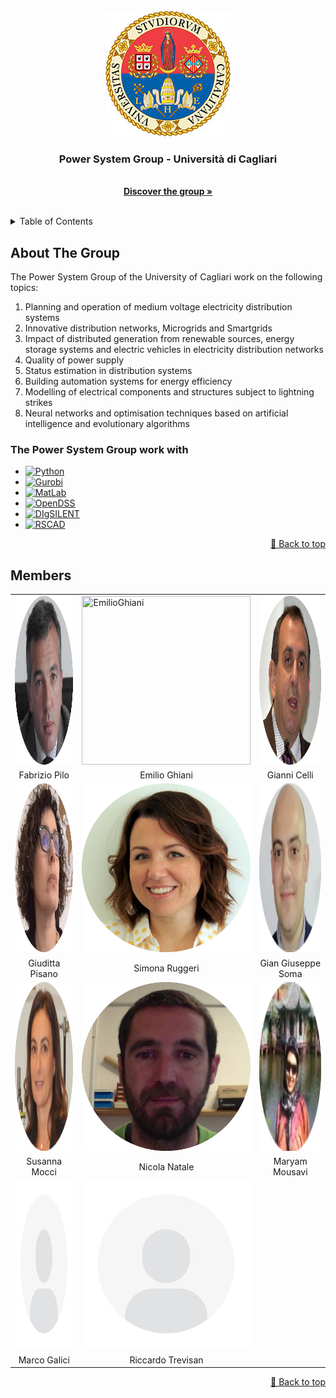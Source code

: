 <!-- ## Hey, this is the Power System Group from University of Cagliari 👋 -->

<!-- [![Contributors][contributors-shield2]][contributors-url2] -->
<!-- [![LinkedIn 2nd Author][linkedin-shield2]][linkedin-url-2nd] -->

<!-- ![Unica Logo](https://github.com/UnicaPowerSystem/.github/blob/main/profile/logo-unica.jpg) -->

<!-- PROJECT LOGO -->
<br />
<div align="center">
  <img src="https://github.com/UnicaPowerSystem/.github/blob/main/profile/logo-unica.jpg" />
</a>
  <h3 align="center">Power System Group - Università di Cagliari</h3>
  <p align="center">
    <br />
    <a href="https://web.unica.it/unica/en/dip_ingelettrica.page"><strong>Discover the group »</strong>
    </a>
    <br />
    <br />
  </p>
</div>



<!-- TABLE OF CONTENTS -->
<details>
  <summary>Table of Contents</summary>
  <ol>
    <li><a href="#about-the-group">About The Group</a>
      <ul>
        <li><a href="#the-power-system-group-work-with">We work with with</a></li>
      </ul>
    <li><a href="#members">Members</a></li>
  </ol>
</details>



<!-- ABOUT THE GROUP -->
## About The Group

<!--[![Product Name Screen Shot][product-screenshot]](https://example.com)-->

<!-- Here's a blank template to get started: To avoid retyping too much info. Do a search and replace with your text editor for the following: `github_username`, `repo_name`, `twitter_handle`, `linkedin_username`, `email_client`, `email`, `project_title`, `project_description`-->
<!-- Link for emoji https://www.webfx.com/tools/emoji-cheat-sheet/ -->

The Power System Group of the University of Cagliari work on the following topics:
1. Planning and operation of medium voltage electricity distribution systems
2. Innovative distribution networks, Microgrids and Smartgrids
3. Impact of distributed generation from renewable sources, energy storage systems and electric vehicles in electricity distribution networks
4. Quality of power supply
5. Status estimation in distribution systems
6. Building automation systems for energy efficiency
7. Modelling of electrical components and structures subject to lightning strikes
8. Neural networks and optimisation techniques based on artificial intelligence and evolutionary algorithms


<!-- We work with -->
### The Power System Group work with
* [![Python][Python-shield]][Python-url]
* [![Gurobi][Gurobi-shield]][Gurobi-url]
* [![MatLab][MatLab-shield]][MatLab-url]
* [![OpenDSS][OpenDSS-shield]][OpenDSS-url]
* [![DIgSILENT][DIgSILENT-shiled]][DIgSILENT-url]
* [![RSCAD][RSCAD-shield]][RSCAD-url]

<p align="right"><a href="#top">🔼 Back to top</a></p>


<!-- Members -->
## Members
<table>
  <tr>
    <td><img src="https://github.com/UnicaPowerSystem/.github/blob/main/profile/Pilo_photo.png" width=270 height=270 title="FabrizioPilo"></td>
    <td><img src="https://github.com/UnicaPowerSystem/.github/blob/main/profile/Ghiani_photo.png" width=270 height=270 title="EmilioGhiani"></td>
    <td><img src="https://github.com/UnicaPowerSystem/.github/blob/main/profile/Celli_photo.png" width=270 height=270 title="GianniCelli"></td>
  </tr>
  <tr align="center" valign="center">
    <td>Fabrizio Pilo</td>
    <td>Emilio Ghiani</td>
    <td>Gianni Celli</td>
  </tr>
  <tr>
    <td><img src="https://github.com/UnicaPowerSystem/.github/blob/main/profile/Pisano_photo.png" width=270 height=270 title="GiudittaPisano"></td>
    <td><img src="https://github.com/UnicaPowerSystem/.github/blob/main/profile/Ruggeri_photo.png" width=270 height=270 title="SimonaRuggeri"></td>
    <td><img src="https://github.com/UnicaPowerSystem/.github/blob/main/profile/GG_photo.png" width=270 height=270 title="GGSoma"></td>
  </tr>
  <tr align="center" valign="center">
    <td>Giuditta Pisano</td>
    <td>Simona Ruggeri</td>
    <td>Gian Giuseppe Soma</td>
  </tr>
  <tr>
    <td><img src="https://github.com/UnicaPowerSystem/.github/blob/main/profile/Mocci_photo.png" width=270 height=270 title="SusannaMocci"></td>
    <td><img src="https://github.com/UnicaPowerSystem/.github/blob/main/profile/Natale_photo.png" width=270 height=270 title="NicolaNatale"></td>
    <td><img src="https://github.com/UnicaPowerSystem/.github/blob/main/profile/Mousavi_photo.png" width=270 height=270 title="MaryamMousavi"></td>
  </tr>
  <tr align="center" valign="center">
    <td>Susanna Mocci</td>
    <td>Nicola Natale</td>
    <td>Maryam Mousavi</td>
  </tr>
  <tr>
    <td><img src="https://github.com/UnicaPowerSystem/.github/blob/main/profile/Galici_photo.png" width=270 height=270 title="Marco Galici"></td>
    <td><img src="https://github.com/UnicaPowerSystem/.github/blob/main/profile/Galici_photo.png" width=270 height=270 title="Marco Galici"></td>
  </tr>
  <tr align="center" valign="center">
    <td>Marco Galici</td>
    <td>Riccardo Trevisan</td>
  </tr>
 </table>


<p align="right"><a href="#top">🔼 Back to top</a></p>




<!-- MARKDOWN LINKS & IMAGES -->
<!-- https://www.markdownguide.org/basic-syntax/#reference-style-links -->
<!-- To create your personalise shield go to: https://shields.io/ -->
[contributors-shield2]: https://img.shields.io/badge/Contributors-Marco%20Galici-green
[contributors-url2]: https://www.researchgate.net/profile/Marco-Galici

[linkedin-shield2]: https://img.shields.io/badge/LinkedIn-ID--Marco%20Galici-lightgrey
[linkedin-url-2nd]: https://it.linkedin.com/in/marco-galici-493069190

[Python-shield]: https://img.shields.io/badge/Python-py-green
[Python-url]: https://www.python.org/
[Gurobi-shield]: https://img.shields.io/badge/Gurobi-py-red
[Gurobi-url]: https://www.gurobi.com/
[MatLab-shield]: https://img.shields.io/badge/MatLab-mat-%23A04000
[MatLab-url]: https://www.mathworks.com/products/matlab.html
[OpenDSS-shield]: https://img.shields.io/badge/OpenDSS-dss-%23BCAEAA
[OpenDSS-url]: https://sourceforge.net/projects/electricdss/
[DIgSILENT-shiled]: https://img.shields.io/badge/DIgSILENT-pfd-%237D2208
[DIgSILENT-url]: https://www.digsilent.de/en/
[RSCAD-shield]: https://img.shields.io/badge/RSCAD-dfx-%231463DE
[RSCAD-url]: https://www.rtds.com
